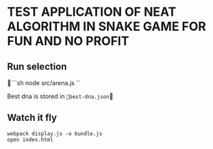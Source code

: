 #  TEST APPLICATION OF NEAT ALGORITHM IN SNAKE GAME FOR FUN AND NO PROFIT

## Run selection
```sh
node src/arena.js
``

Best dna is stored in `best-dna.json`

## Watch it fly

```sh 
webpack display.js -o bundle.js
open index.html
```

